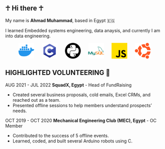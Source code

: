 <!DOCTYPE html>
<html lang="en">
<head>
    <meta charset="UTF-8">
    <meta name="viewport" content="width=device-width, initial-scale=1.0">
    <link rel="stylesheet" href="styles.css">
</head>
<body>

## ☥ Hi there ☥

My name is **Ahmad Muhammad**, based in Egypt 🇪🇬

I learned Embedded systems engineering, data anaysis, and currently I am into data engineering.

<div align="center">
    <img src="Icons/icons8-docker-144.png" alt="Docker" style="height: 50px; width: 50px; margin-right: 20px;">
    <img src="Icons/icons8-c-programming-144.png" alt="C Programming" style="height: 50px; width: 50px; margin-right: 20px;">
    <img src="Icons/python_5968286.png" alt="Python" style="height: 50px; width: 50px; margin-right: 20px;">
    <img src="Icons/icons8-mysql-144.png" alt="MySQL" style="height: 50px; width: 50px; margin-right: 20px;">
    <img src="Icons/js_5968292.png" alt="JavaScript" style="height: 50px; width: 50px; margin-right: 20px;">
    <img src="Icons/ubuntu_888879.png" alt="Ubuntu" style="height: 50px; width: 50px;">
</div>



</body>
</html>


## HIGHLIGHTED VOLUNTEERING 🤗
AUG 2021 - JUL 2022
**SquadX, Egypt** - Head of FundRaising

- Created several business proposals, cold emails, Excel CRMs, and reached out as a team.
- Presented offline sessions to help members understand prospects’ needs.

OCT 2019 - OCT 2020
**Mechanical Engineering Club (MEC), Egypt** - OC Member

- Contributed to the success of 5 offline events.
- Learned, coded, and built several Arduino robots using C.

<!--
**ahmadMuhammadGd/ahmadmuhammadGd** is a ✨ _special_ ✨ repository because its `README.md` (this file) appears on your GitHub profile.

Here are some ideas to get you started:

- 🔭 I’m currently working on ...
- 🌱 I’m currently learning ...
- 👯 I’m looking to collaborate on ...
- 🤔 I’m looking for help with ...
- 💬 Ask me about ...
- 📫 How to reach me: ...
- 😄 Pronouns: ...
- ⚡ Fun fact: ...
-->
